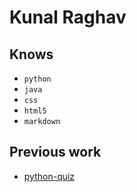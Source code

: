 # Kunal Raghav

## Knows

- `python`
- `java`
- `css`
- `html5`
- `markdown`

## Previous work

- [python-quiz](https://github.com/KunalRaghav/Python-Quiz)
